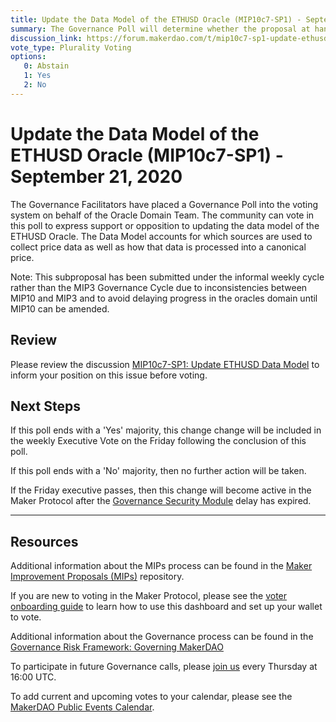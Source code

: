 ```yaml
---
title: Update the Data Model of the ETHUSD Oracle (MIP10c7-SP1) - September 21, 2020
summary: The Governance Poll will determine whether the proposal at hand will proceed to an Executive Vote. 
discussion_link: https://forum.makerdao.com/t/mip10c7-sp1-update-ethusd-data-model/4106
vote_type: Plurality Voting
options:
   0: Abstain
   1: Yes
   2: No
---
```

# Update the Data Model of the ETHUSD Oracle (MIP10c7-SP1) - September 21, 2020

The Governance Facilitators have placed a Governance Poll into the voting system on behalf of the Oracle Domain Team. The community can vote in this poll to express support or opposition to updating the data model of the ETHUSD Oracle. The Data Model accounts for which sources are used to collect price data as well as how that data is processed into a canonical price.

Note: This subproposal has been submitted under the informal weekly cycle rather than the MIP3 Governance Cycle due to inconsistencies between MIP10 and MIP3 and to avoid delaying progress in the oracles domain until MIP10 can be amended.

## Review

Please review the discussion [MIP10c7-SP1: Update ETHUSD Data Model](https://forum.makerdao.com/t/mip10c7-sp1-update-ethusd-data-model/4106) to inform your position on this issue before voting.

## Next Steps

If this poll ends with a 'Yes' majority, this change change will be included in the weekly Executive Vote on the Friday following the conclusion of this poll.

If this poll ends with a 'No' majority, then no further action will be taken.

If the Friday executive passes, then this change will become active in the Maker Protocol after the [Governance Security Module](https://forum.makerdao.com/tag/govsec-module) delay has expired.

---

## Resources

Additional information about the MIPs process can be found in the [Maker Improvement Proposals (MIPs)](https://github.com/makerdao/mips) repository.

If you are new to voting in the Maker Protocol, please see the [voter onboarding guide](https://community-development.makerdao.com/onboarding/voter-onboarding) to learn how to use this dashboard and set up your wallet to vote.

Additional information about the Governance process can be found in the [Governance Risk Framework: Governing MakerDAO](https://community-development.makerdao.com/governance/governance-risk-framework)

To participate in future Governance calls, please [join us](https://community-development.makerdao.com/governance/governance-and-risk-meetings) every Thursday at 16:00 UTC.

To add current and upcoming votes to your calendar, please see the [MakerDAO Public Events Calendar](https://calendar.google.com/calendar/embed?src=makerdao.com_3efhm2ghipksegl009ktniomdk%40group.calendar.google.com&ctz=America%2FLos_Angeles).
